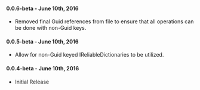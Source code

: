 #### 0.0.6-beta - June 10th, 2016
* Removed final Guid references from file to ensure that all operations can be done with non-Guid keys.

#### 0.0.5-beta - June 10th, 2016
* Allow for non-Guid keyed IReliableDictionaries to be utilized.

#### 0.0.4-beta - June 10th, 2016
* Initial Release
